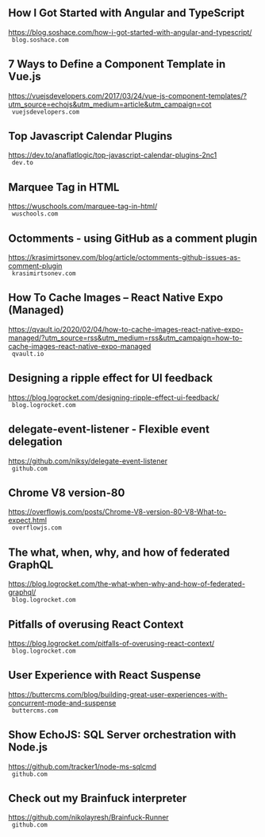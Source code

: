 ## How I Got Started with Angular and TypeScript  
https://blog.soshace.com/how-i-got-started-with-angular-and-typescript/  
 ` blog.soshace.com`
  

## 7 Ways to Define a Component Template in Vue.js  
https://vuejsdevelopers.com/2017/03/24/vue-js-component-templates/?utm_source=echojs&utm_medium=article&utm_campaign=cot  
 ` vuejsdevelopers.com`
  

## Top Javascript Calendar Plugins  
https://dev.to/anaflatlogic/top-javascript-calendar-plugins-2nc1  
 ` dev.to`
  

## Marquee Tag in HTML  
https://wuschools.com/marquee-tag-in-html/  
 ` wuschools.com`
  

## Octomments - using GitHub as a comment plugin  
https://krasimirtsonev.com/blog/article/octomments-github-issues-as-comment-plugin  
 ` krasimirtsonev.com`
  

## How To Cache Images – React Native Expo (Managed)  
https://qvault.io/2020/02/04/how-to-cache-images-react-native-expo-managed/?utm_source=rss&utm_medium=rss&utm_campaign=how-to-cache-images-react-native-expo-managed  
 ` qvault.io`
  

## Designing a ripple effect for UI feedback  
https://blog.logrocket.com/designing-ripple-effect-ui-feedback/  
 ` blog.logrocket.com`
  

## delegate-event-listener - Flexible event delegation  
https://github.com/niksy/delegate-event-listener  
 ` github.com`
  

## Chrome V8 version-80  
https://overflowjs.com/posts/Chrome-V8-version-80-V8-What-to-expect.html  
 ` overflowjs.com`
  

## The what, when, why, and how of federated GraphQL  
https://blog.logrocket.com/the-what-when-why-and-how-of-federated-graphql/  
 ` blog.logrocket.com`
  

## Pitfalls of overusing React Context  
https://blog.logrocket.com/pitfalls-of-overusing-react-context/  
 ` blog.logrocket.com`
  

## User Experience with React Suspense  
https://buttercms.com/blog/building-great-user-experiences-with-concurrent-mode-and-suspense  
 ` buttercms.com`
  

## Show EchoJS: SQL Server orchestration with Node.js  
https://github.com/tracker1/node-ms-sqlcmd  
 ` github.com`
  

## Check out my Brainfuck interpreter  
https://github.com/nikolayresh/Brainfuck-Runner  
 ` github.com`
  

